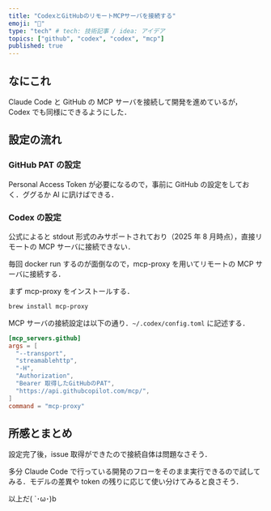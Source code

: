 ```yaml
---
title: "CodexとGitHubのリモートMCPサーバを接続する"
emoji: "🔗"
type: "tech" # tech: 技術記事 / idea: アイデア
topics: ["github", "codex", "codex", "mcp"]
published: true
---
```


## なにこれ

Claude Code と GitHub の MCP サーバを接続して開発を進めているが，Codex でも同様にできるようにした．

## 設定の流れ

### GitHub PAT の設定

Personal Access Token が必要になるので，事前に GitHub の設定をしておく．ググるか AI に訊けばできる．

### Codex の設定

公式によると stdout 形式のみサポートされており（2025 年 8 月時点），直接リモートの MCP サーバに接続できない．

毎回 docker run するのが面倒なので，mcp-proxy を用いてリモートの MCP サーバに接続する．

まず mcp-proxy をインストールする．

```bash
brew install mcp-proxy
```

MCP サーバの接続設定は以下の通り．`~/.codex/config.toml` に記述する．

```toml
[mcp_servers.github]
args = [
  "--transport",
  "streamablehttp",
  "-H",
  "Authorization",
  "Bearer 取得したGitHubのPAT",
  "https://api.githubcopilot.com/mcp/",
]
command = "mcp-proxy"
```

## 所感とまとめ

設定完了後，issue 取得ができたので接続自体は問題なさそう．

多分 Claude Code で行っている開発のフローをそのまま実行できるので試してみる．モデルの差異や token の残りに応じて使い分けてみると良さそう．

以上だ( `･ω･)b

